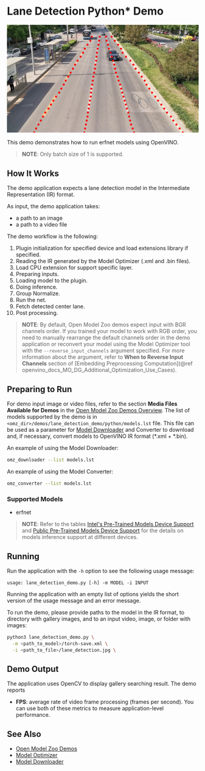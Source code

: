 # Lane Detection Python\* Demo

![example](./lane_detection_result.jpg)

This demo demonstrates how to run erfnet models using OpenVINO.

> **NOTE**: Only batch size of 1 is supported.

## How It Works

The demo application expects a lane detection model in the Intermediate Representation (IR) format.

As input, the demo application takes:

* a path to an image
* a path to a video file

The demo workflow is the following:

1. Plugin initialization for specified device and load extensions library if specified.
2. Reading the IR generated by the Model Optimizer (.xml and .bin files).
3. Load CPU extension for support specific layer.
4. Preparing inputs.
5. Loading model to the plugin.
6. Doing inference.
7. Group Normalize.
8. Run the net.
9. Fetch detected center lane.
10. Post processing.

> **NOTE**: By default, Open Model Zoo demos expect input with BGR channels order. If you trained your model to work with RGB order, you need to manually rearrange the default channels order in the demo application or reconvert your model using the Model Optimizer tool with the `--reverse_input_channels` argument specified. For more information about the argument, refer to **When to Reverse Input Channels** section of [Embedding Preprocessing Computation](@ref openvino_docs_MO_DG_Additional_Optimization_Use_Cases).

## Preparing to Run

For demo input image or video files, refer to the section **Media Files Available for Demos** in the [Open Model Zoo Demos Overview](../../README.md).
The list of models supported by the demo is in `<omz_dir>/demos/lane_detection_demo/python/models.lst` file.
This file can be used as a parameter for [Model Downloader](../../../tools/model_tools/README.md) and Converter to download and, if necessary, convert models to OpenVINO IR format (\*.xml + \*.bin).

An example of using the Model Downloader:

```sh
omz_downloader --list models.lst
```

An example of using the Model Converter:

```sh
omz_converter --list models.lst
```

### Supported Models

* erfnet

> **NOTE**: Refer to the tables [Intel's Pre-Trained Models Device Support](../../../models/intel/device_support.md) and [Public Pre-Trained Models Device Support](../../../models/public/device_support.md) for the details on models inference support at different devices.

## Running

Run the application with the `-h` option to see the following usage message:

```
usage: lane_detection_demo.py [-h] -m MODEL -i INPUT
```

Running the application with an empty list of options yields the short version of the usage message and an error message.

To run the demo, please provide paths to the model in the IR format, to directory with gallery images, and to an input video, image, or folder with images:

```bash
python3 lane_detection_demo.py \
  -m <path_to_model>/torch-save.xml \
  -i <path_to_file>/lane_detection.jpg \
```
## Demo Output

The application uses OpenCV to display gallery searching result.
The demo reports

* **FPS**: average rate of video frame processing (frames per second).
You can use both of these metrics to measure application-level performance.

## See Also

* [Open Model Zoo Demos](../../README.md)
* [Model Optimizer](https://docs.openvino.ai/latest/openvino_docs_MO_DG_Deep_Learning_Model_Optimizer_DevGuide.html)
* [Model Downloader](../../../tools/model_tools/README.md)
